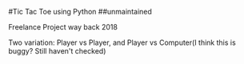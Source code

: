 #Tic Tac Toe using Python
##unmaintained

Freelance Project way back 2018

Two variation: Player vs Player, and Player vs Computer(I think this is buggy? Still haven't checked)